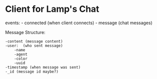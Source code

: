 # Client for Lamp's Chat
events:
    - connected
        (when client connects)
    - message
        (chat messages)

Message Structure:
```
-content (message content)
-user:  (who sent message)
    -name
    -agent
    -color
    -uuid
-timestamp (when message was sent)
-_id (message id maybe?)

```
